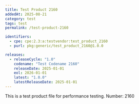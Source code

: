 ```yaml
---
title: Test Product 2160
addedAt: 2025-08-21
category: test
tags: test
permalink: /test-product-2160

identifiers:
  - cpe: cpe:2.3:a:testvendor:test_product_2160
  - purl: pkg:generic/test_product_2160@1.0.0

releases:
  - releaseCycle: "1.0"
    codename: "Test Codename 2160"
    releaseDate: 2025-01-01
    eol: 2026-01-01
    latest: "1.0.0"
    latestReleaseDate: 2025-01-01
---
```


This is a test product file for performance testing. Number: 2160
